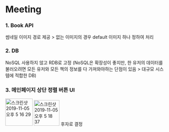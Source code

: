 Meeting
===============

### 1. Book API
썸네일 이미지 경로 제공 > 없는 이미지의 경우 default 이미지 하나 정하여 처리

### 2. DB
NoSQL 사용하지 않고 RDB로 고정
(NoSQL은 확장성이 좋지만, 한 유저의 데이터를 불러오려면 모든 유저와 모든 책의 정보를 다 가져와야하는 단점이 있음 > 대규모 시스템에 적합한 DB)

### 3. 메인페이지 상단 정렬 버튼 UI
<img width="85" alt="스크린샷 2019-11-05 오후 5 16 29" src="https://user-images.githubusercontent.com/39187116/68190118-2afd7b80-fff0-11e9-9226-874f332f552c.png">
<img width="80" alt="스크린샷 2019-11-05 오후 5 18 37" src="https://user-images.githubusercontent.com/39187116/68190240-584a2980-fff0-11e9-803f-b4159a721935.png">
후자로 결정
